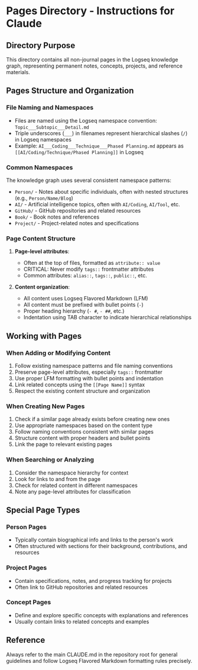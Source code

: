 # Pages Directory - Instructions for Claude

## Directory Purpose
This directory contains all non-journal pages in the Logseq knowledge graph, representing permanent notes, concepts, projects, and reference materials.

## Pages Structure and Organization

### File Naming and Namespaces
- Files are named using the Logseq namespace convention: `Topic___Subtopic___Detail.md`
- Triple underscores (`___`) in filenames represent hierarchical slashes (`/`) in Logseq namespaces
- Example: `AI___Coding___Technique___Phased Planning.md` appears as `[[AI/Coding/Technique/Phased Planning]]` in Logseq

### Common Namespaces
The knowledge graph uses several consistent namespace patterns:
- `Person/` - Notes about specific individuals, often with nested structures (e.g., `Person/Name/Blog`)
- `AI/` - Artificial intelligence topics, often with `AI/Coding`, `AI/Tool`, etc.
- `GitHub/` - GitHub repositories and related resources
- `Book/` - Book notes and references
- `Project/` - Project-related notes and specifications

### Page Content Structure
1. **Page-level attributes**:
   - Often at the top of files, formatted as `attribute:: value`
   - CRITICAL: Never modify `tags::` frontmatter attributes
   - Common attributes: `alias::`, `tags::`, `public::`, etc.

2. **Content organization**:
   - All content uses Logseq Flavored Markdown (LFM)
   - All content must be prefixed with bullet points (`-`)
   - Proper heading hierarchy (`- #`, `- ##`, etc.)
   - Indentation using TAB character to indicate hierarchical relationships

## Working with Pages

### When Adding or Modifying Content
1. Follow existing namespace patterns and file naming conventions
2. Preserve page-level attributes, especially `tags::` frontmatter
3. Use proper LFM formatting with bullet points and indentation
4. Link related concepts using the `[[Page Name]]` syntax
5. Respect the existing content structure and organization

### When Creating New Pages
1. Check if a similar page already exists before creating new ones
2. Use appropriate namespaces based on the content type
3. Follow naming conventions consistent with similar pages
4. Structure content with proper headers and bullet points
5. Link the page to relevant existing pages

### When Searching or Analyzing
1. Consider the namespace hierarchy for context
2. Look for links to and from the page
3. Check for related content in different namespaces
4. Note any page-level attributes for classification

## Special Page Types

### Person Pages
- Typically contain biographical info and links to the person's work
- Often structured with sections for their background, contributions, and resources

### Project Pages
- Contain specifications, notes, and progress tracking for projects
- Often link to GitHub repositories and related resources

### Concept Pages
- Define and explore specific concepts with explanations and references
- Usually contain links to related concepts and examples

## Reference
Always refer to the main CLAUDE.md in the repository root for general guidelines and follow Logseq Flavored Markdown formatting rules precisely.